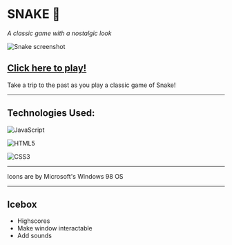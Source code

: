 
# **SNAKE** 🐍

*A classic game with a nostalgic look*

![Snake screenshot](https://i.ibb.co/wd3mkbN/Snake-Srns.png)

[Click here to play!](https://cmilesh.github.io/Snake/)
---

Take a trip to the past as you play a classic game of Snake!

---

## Technologies Used:

![JavaScript](https://img.shields.io/badge/javascript-%23323330.svg?style=for-the-badge&logo=javascript&logoColor=%23F7DF1E)
 
 ![HTML5](https://img.shields.io/badge/html5-%23E34F26.svg?style=for-the-badge&logo=html5&logoColor=white)

![CSS3](https://img.shields.io/badge/css3-%231572B6.svg?style=for-the-badge&logo=css3&logoColor=white)

---

Icons are by Microsoft's Windows 98 OS

---

## Icebox

- Highscores
- Make window interactable
- Add sounds

